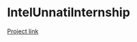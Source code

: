 # IntelUnnatiInternship
[Project link](https://www.google.com/maps/d/u/0/edit?mid=1gcn_GdOVw7e3YCt6khi1Mzmvx_sUgsA&usp=sharing)
